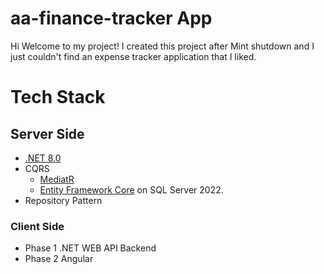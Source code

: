 # aa-finance-tracker App

Hi Welcome to my project! I created this project after Mint shutdown and I just couldn't find an expense tracker application that I liked. 

# Tech Stack

## Server Side

- [.NET 8.0](https://github.com/dotnet/core)
- CQRS
  - [MediatR](https://github.com/jbogard/MediatR)
  - [Entity Framework Core](https://github.com/aspnet/EntityFrameworkCore) on SQL Server 2022.
- Repository Pattern

### Client Side

- Phase 1 .NET WEB API Backend
- Phase 2 Angular
